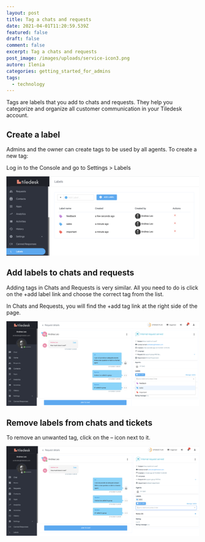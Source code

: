 ```yaml
---
layout: post
title: Tag a chats and requests
date: 2021-04-01T11:20:59.539Z
featured: false
draft: false
comment: false
excerpt: Tag a chats and requests
post_image: /images/uploads/service-icon3.png
autore: Ilenia
categories: getting_started_for_admins
tags:
  - technology
---
```

Tags are labels that you add to chats and requests. They help you categorize and organize all customer communication in your Tiledesk account.

## Create a label

Admins and the owner can create tags to be used by all agents. To create a new tag:

Log in to the Console and go to Settings > Labels

![Log in to the Console and go to Settings > Labels](/images/uploads/image-8.png "Log in to the Console and go to Settings > Labels")



## Add labels to chats and requests

Adding tags in Chats and Requests is very similar. All you need to do is click on the +add label link and choose the correct tag from the list.

In Chats and Requests, you will find the +add tag link at the right side of the page.



![Adding tags in Chats and Requests](/images/uploads/image-9.png "Adding tags in Chats and Requests")



## Remove labels from chats and tickets

To remove an unwanted tag, click on the – icon next to it.

![remove an unwanted tag](/images/uploads/image-10.png "remove an unwanted tag")